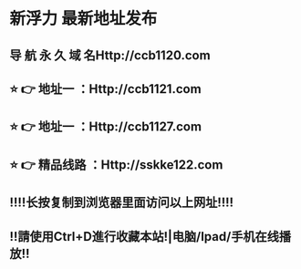 
# 新浮力 最新地址发布 
## 导 航 永 久 域 名Http://ccb1120.com
## ⭐️ 👉 地址一 ：Http://ccb1121.com
## ⭐️ 👉 地址一 ：Http://ccb1127.com
## ⭐️ 👉 精品线路 ：Http://sskke122.com
## ‼️‼️长按复制到浏览器里面访问以上网址‼️‼️
## ‼️請使用Ctrl+D進行收藏本站!|电脑/Ipad/手机在线播放‼️
